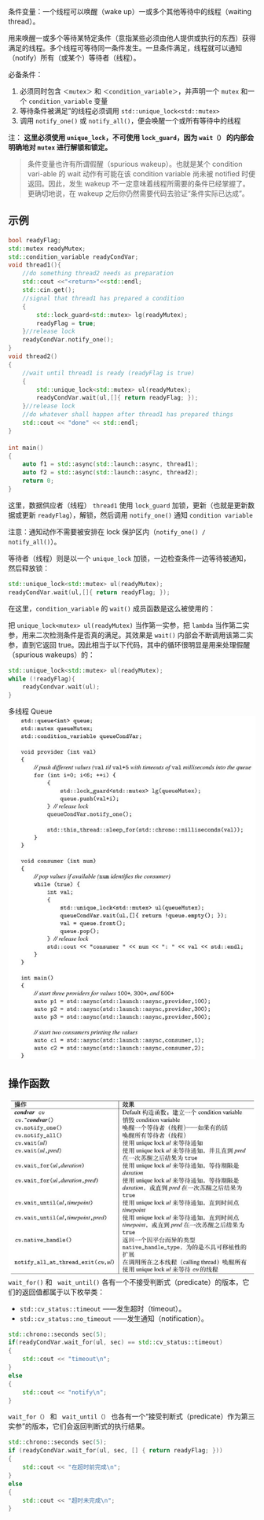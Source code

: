 条件变量：一个线程可以唤醒（wake up）一或多个其他等待中的线程（waiting thread）。

用来唤醒一或多个等待某特定条件（意指某些必须由他人提供或执行的东西）获得满足的线程。多个线程可等待同一条件发生。一旦条件满足，线程就可以通知（notify）所有（或某个）等待者（线程）。

必备条件：

1. 必须同时包含 `＜mutex＞` 和 `＜condition_variable＞`，并声明一个 `mutex` 和一个 `condition_variable` 变量
2. 等待条件被满足”的线程必须调用 `std::unique_lock<std::mutex>`
3. 调用 `notify_one()` 或 `notify_all()`，便会唤醒一个或所有等待中的线程


注：
**这里必须使用 `unique_lock`，不可使用 `lock_guard`，因为 `wait（）` 的内部会明确地对 `mutex` 进行解锁和锁定。**

> 条件变量也许有所谓假醒（spurious wakeup）。也就是某个 condition vari-able 的 wait 动作有可能在该 condition variable 尚未被 notified 时便返回。因此，发生 wakeup 不一定意味着线程所需要的条件已经掌握了。更确切地说，在 wakeup 之后你仍然需要代码去验证“条件实际已达成”。


## 示例 

```cpp
bool readyFlag;
std::mutex readyMutex;
std::condition_variable readyCondVar;
void thread1(){
    //do something thread2 needs as preparation
    std::cout <<"<return>"<<std::endl;
    std::cin.get();
    //signal that thread1 has prepared a condition
    {
        std::lock_guard<std::mutex> lg(readyMutex);
        readyFlag = true;
    }//release lock
    readyCondVar.notify_one();
}
void thread2()
{
	//wait until thread1 is ready (readyFlag is true)
    {
        std::unique_lock<std::mutex> ul(readyMutex);
		readyCondVar.wait(ul,[]{ return readyFlag; });
    }//release lock
	//do whatever shall happen after thread1 has prepared things
    std::cout << "done" << std::endl;
}

int main()
{
    auto f1 = std::async(std::launch::async, thread1);
    auto f2 = std::async(std::launch::async, thread2);
    return 0;
}
```

这里，数据供应者（线程） `thread1` 使用 `lock_guard` 加锁，更新（也就是更新数据或更新 `readyFlag`），解锁，然后调用 `notify_one()` 通知 `condition variable`

注意：通知动作不需要被安排在 lock 保护区内（`notify_one() / notify_all()`）。

等待者（线程）则是以一个 `unique_lock` 加锁，一边检查条件一边等待被通知，然后释放锁：
```cpp
std::unique_lock<std::mutex> ul(readyMutex);
readyCondVar.wait(ul,[]{ return readyFlag; });
```

在这里，`condition_variable` 的 `wait()` 成员函数是这么被使用的：

把 `unique_lock<mutex> ul(readyMutex)` 当作第一实参，把 `lambda` 当作第二实参，用来二次检测条件是否真的满足。其效果是 `wait()` 内部会不断调用该第二实参，直到它返回 true。因此相当于以下代码，其中的循环很明显是用来处理假醒（spurious wakeups）的：
```cpp
std::unique_lock<std::mutex> ul(readyMutex);
while (!readyFlag){
	readyCondvar.wait(ul);
}
```
多线程 Queue
![](../images/Pasted%20image%2020230208183413.png)


## 操作函数

![](../images/Pasted%20image%2020230208181014.png)
`wait_for()` 和 ` wait_until()` 各有一个不接受判断式（predicate）的版本，它们的返回值都属于以下枚举类：
+ `std::cv_status::timeout` ——发生超时（timeout）。
+ `std::cv_status::no_timeout` ——发生通知（notification）。 

```cpp
std::chrono::seconds sec(5);
if(readyCondVar.wait_for(ul, sec) == std::cv_status::timeout)
{
	std::cout << "timeout\n";
}
else
{
	std::cout << "notify\n";
}
```

`wait_for（）` 和 ` wait_until（）` 也各有一个“接受判断式（predicate）作为第三实参”的版本，它们会返回判断式的执行结果。

```cpp
std::chrono::seconds sec(5);
if (readyCondVar.wait_for(ul, sec, [] { return readyFlag; }))
{
    std::cout << "在超时前完成\n";
}
else
{
    std::cout << "超时未完成\n";
}
```



